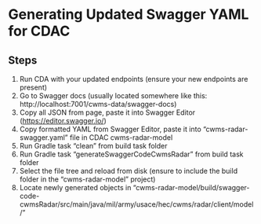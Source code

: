 # Generating Updated Swagger YAML for CDAC

## Steps
1.	Run CDA with your updated endpoints (ensure your new endpoints are present)
2.	Go to Swagger docs (usually located somewhere like this: http://localhost:7001/cwms-data/swagger-docs)
3.	Copy all JSON from page, paste it into Swagger Editor (https://editor.swagger.io/)
4.	Copy formatted YAML from Swagger Editor, paste it into “cwms-radar-swagger.yaml” file in CDAC cwms-radar-model
5.	Run Gradle task “clean” from build task folder
6.	Run Gradle task “generateSwaggerCodeCwmsRadar” from build task folder
7.	Select the file tree and reload from disk (ensure to include the build folder in the “cwms-radar-model” project)
8.	Locate newly generated objects in 
        “cwms-radar-model/build/swagger-code-cwmsRadar/src/main/java/mil/army/usace/hec/cwms/radar/client/model/”
